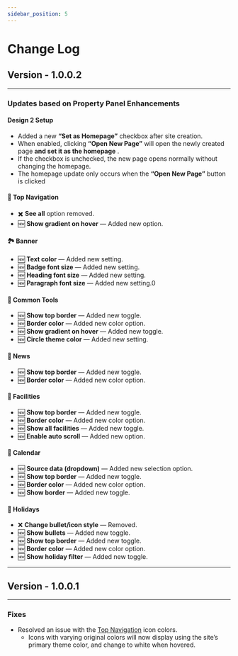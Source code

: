 ```yaml
---
sidebar_position: 5
---
```


# Change Log

## Version - 1.0.0.2

---

### Updates based on Property Panel Enhancements

#### Design 2 Setup

- Added a new **“Set as Homepage”** checkbox after site creation.
- When enabled, clicking **“Open New Page”** will open the newly created page **and set it as the homepage** .
- If the checkbox is unchecked, the new page opens normally without changing the homepage.
- The homepage update only occurs when the **“Open New Page”** button is clicked

#### 🧭 Top Navigation

- ✖️ **See all** option removed.
- 🆕 **Show gradient on hover** — Added new option.

#### 🏞️ Banner

- 🆕 **Text color** — Added new setting.
- 🆕 **Badge font size** — Added new setting.
- 🆕 **Heading font size** — Added new setting.
- 🆕 **Paragraph font size** — Added new setting.0

#### 🧰 Common Tools

- 🆕 **Show top border** — Added new toggle.
- 🆕 **Border color** — Added new color option.
- 🆕 **Show gradient on hover** — Added new toggle.
- 🆕 **Circle theme color** — Added new setting.

#### 📰 News

- 🆕 **Show top border** — Added new toggle.
- 🆕 **Border color** — Added new color option.

#### 🏢 Facilities

- 🆕 **Show top border** — Added new toggle.
- 🆕 **Border color** — Added new color option.
- 🆕 **Show all facilities** — Added new toggle.
- 🆕 **Enable auto scroll** — Added new option.

#### 📅 Calendar

- 🆕 **Source data (dropdown)** — Added new selection option.
- 🆕 **Show top border** — Added new toggle.
- 🆕 **Border color** — Added new color option.
- 🆕 **Show border** — Added new toggle.

#### 🎉 Holidays

- ❌ **Change bullet/icon style** — Removed.
- 🆕 **Show bullets** — Added new toggle.
- 🆕 **Show top border** — Added new toggle.
- 🆕 **Border color** — Added new color option.
- 🆕 **Show holiday filter** — Added new toggle.

---

## Version - 1.0.0.1

---

### Fixes

- Resolved an issue with the [Top Navigation](/documentation/docs/design-2/configuration#-1-top-navigation) icon colors.
  - Icons with varying original colors will now display using the site’s primary theme color, and change to white when hovered.
